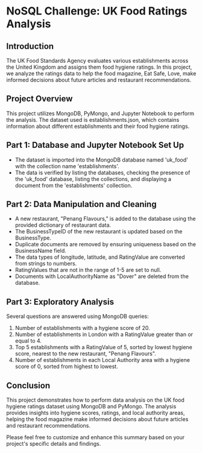 <h1>NoSQL Challenge: UK Food Ratings Analysis</h1>

<h2>Introduction</h2>
<p>The UK Food Standards Agency evaluates various establishments across the United Kingdom and assigns them food hygiene ratings. In this project, we analyze the ratings data to help the food magazine, Eat Safe, Love, make informed decisions about future articles and restaurant recommendations.</p>

<h2>Project Overview</h2>
<p>This project utilizes MongoDB, PyMongo, and Jupyter Notebook to perform the analysis. The dataset used is establishments.json, which contains information about different establishments and their food hygiene ratings.</p>

<h2>Part 1: Database and Jupyter Notebook Set Up</h2>
<ul>
  <li>The dataset is imported into the MongoDB database named 'uk_food' with the collection name 'establishments'.</li>
  <li>The data is verified by listing the databases, checking the presence of the 'uk_food' database, listing the collections, and displaying a document from the 'establishments' collection.</li>
</ul>

<h2>Part 2: Data Manipulation and Cleaning</h2>
<ul>
  <li>A new restaurant, "Penang Flavours," is added to the database using the provided dictionary of restaurant data.</li>
  <li>The BusinessTypeID of the new restaurant is updated based on the BusinessType.</li>
  <li>Duplicate documents are removed by ensuring uniqueness based on the BusinessName field.</li>
  <li>The data types of longitude, latitude, and RatingValue are converted from strings to numbers.</li>
  <li>RatingValues that are not in the range of 1-5 are set to null.</li>
  <li>Documents with LocalAuthorityName as "Dover" are deleted from the database.</li>
</ul>

<h2>Part 3: Exploratory Analysis</h2>
<p>Several questions are answered using MongoDB queries:</p>
<ol>
  <li>Number of establishments with a hygiene score of 20.</li>
  <li>Number of establishments in London with a RatingValue greater than or equal to 4.</li>
  <li>Top 5 establishments with a RatingValue of 5, sorted by lowest hygiene score, nearest to the new restaurant, "Penang Flavours".</li>
  <li>Number of establishments in each Local Authority area with a hygiene score of 0, sorted from highest to lowest.</li>
</ol>

<h2>Conclusion</h2>
<p>This project demonstrates how to perform data analysis on the UK food hygiene ratings dataset using MongoDB and PyMongo. The analysis provides insights into hygiene scores, ratings, and local authority areas, helping the food magazine make informed decisions about future articles and restaurant recommendations.</p>

<p>Please feel free to customize and enhance this summary based on your project's specific details and findings.</p>